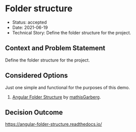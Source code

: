 # Folder structure

* Status: accepted
* Date: 2021-06-19
* Technical Story: Define the folder structure for the project.

## Context and Problem Statement

Define the folder structure for the project.

## Considered Options

Just one simple and functional for the purposes of this demo.

1. [Angular Folder Structure](https://github.com/mathisGarberg/angular-folder-structure) by [mathisGarberg](https://mathisgarberg.no/about).

## Decision Outcome

<https://angular-folder-structure.readthedocs.io/>

